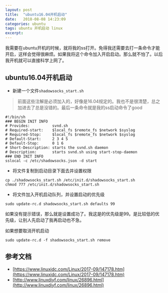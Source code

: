 ```yaml
---
layout: post
title:  "ubuntu16.04开机启动"
date:   2018-08-08 14:23:09
categories: ubuntu
tags: ubuntu 开机启动 linux
excerpt: 
---
```



我需要在ubuntu开机的时候，就将我的ss打开。免得我还需要去打一条命令才能开启，这样会觉得很麻烦。如果我将这个命令加入开启启动。那么就不怕了。以后我开机就可以直接科学上网了。




## ubuntu16.04开机启动

* 新建一个文件`shadowsocks_start.sh` <br >
> 前面这些注解是必须加入的，好像是16.04规定的。我也不是很清楚，总之加进去了总是没错的。最后一条命令就是我的ss启动命令了good

```shell
#!/bin/sh
### BEGIN INIT INFO
# Provides:          svnd.sh
# Required-start:    $local_fs $remote_fs $network $syslog
# Required-Stop:     $local_fs $remote_fs $network $syslog
# Default-Start:     2 3 4 5
# Default-Stop:      0 1 6
# Short-Description: starts the svnd.sh daemon
# Description:       starts svnd.sh using start-stop-daemon
### END INIT INFO
sslocal -c /etc/shadowsocks.json -d start
```

* 将文件复制到启动目录下面去并设置权限

```shell
cp ./shadowsocks_start.sh /etc/init.d/shadowsocks_start.sh
chmod 777 /etc/init.d/shadowsocks_start.sh
```

* 将文件加入开机启动队列，并设置启动的优先级

```shell
sudo update-rc.d shadowsocks_start.sh defaults 99
```

如果没有提示错误，那么就是设置成功了。我这是的优先级是99。是比较低的优先级，让别人先启动了我再启动也不急。

如果想要取消开机启动
```shell
sudo update-rc.d -f shadowsocks_start.sh remove
```


## 参考文档
* [https://www.linuxidc.com/Linux/2017-09/147178.htm](https://www.linuxidc.com/Linux/2017-09/147178.htm)
* [http://www.linuxdiyf.com/linux/26896.html](http://www.linuxdiyf.com/linux/26896.html)
